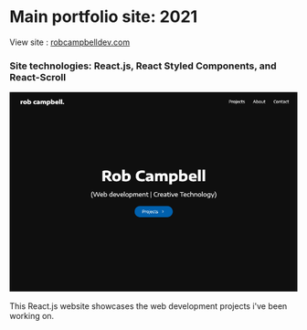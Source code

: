 # Main portfolio site: 2021

View site : [robcampbelldev.com](https://robcampbelldev.com/)

### Site technologies: React.js, React Styled Components, and React-Scroll

![image of landing page.](/src/images/portfolio_landing.png "Image of the landing page of: robcampbelldev.com .")

This React.js website showcases the web development projects i've been working on.
